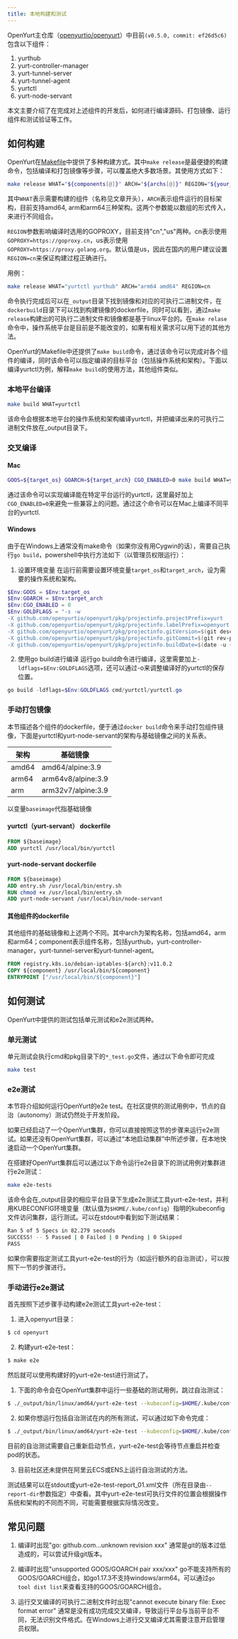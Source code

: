 ```yaml
---
title: 本地构建和测试
---
```


OpenYurt主仓库（[openyurtio/openyurt](https://github.com/openyurtio/openyurt)）中目前`(v0.5.0, commit: ef26d5c6)`包含以下组件：

1. yurthub
2. yurt-controller-manager
3. yurt-tunnel-server
4. yurt-tunnel-agent
5. yurtctl
6. yurt-node-servant

本文主要介绍了在完成对上述组件的开发后，如何进行编译源码、打包镜像、运行组件和测试验证等工作。

## 如何构建

OpenYurt在[Makefile](https://github.com/openyurtio/openyurt/blob/master/Makefile)中提供了多种构建方式。其中`make release`是最便捷的构建命令，包括编译和打包镜像等步骤，可以覆盖绝大多数场景。其使用方式如下：

```bash
make release WHAT="${components[@]}" ARCH="${archs[@]}" REGION="${your_region}"
```

其中`WHAT`表示需要构建的组件（名称见文章开头），`ARCH`表示组件运行的目标架构，目前支持amd64, arm和arm64三种架构。这两个参数能以数组的形式传入，来进行不同组合。

`REGION`参数影响编译时选用的GOPROXY，目前支持"cn","us"两种。cn表示使用`GOPROXY=https://goproxy.cn`，us表示使用`GOPROXY=https://proxy.golang.org`。默认值是us，因此在国内的用户建议设置`REGION=cn`来保证构建过程正确进行。

用例：

```bash
make release WHAT="yurtctl yurthub" ARCH="arm64 amd64" REGION=cn
```

命令执行完成后可以在`_output`目录下找到镜像和对应的可执行二进制文件，在`dockerbuild`目录下可以找到构建镜像的dockerfile，同时可以看到，通过`make release`构建出的可执行二进制文件和镜像都是基于linux平台的。在`make relase`命令中，操作系统平台是目前是不能改变的，如果有相关需求可以用下述的其他方法。

OpenYurt的Makefile中还提供了`make build`命令，通过该命令可以完成对各个组件的编译，同时该命令可以指定编译的目标平台（包括操作系统和架构）。下面以编译yurtctl为例，解释`make build`的使用方法，其他组件类似。

### 本地平台编译

```bash
make build WHAT=yurtctl
```

该命令会根据本地平台的操作系统和架构编译yurtctl，并把编译出来的可执行二进制文件放在_output目录下。

### 交叉编译

#### Mac

```bash
GOOS=${target_os} GOARCH=${target_arch} CGO_ENABLED=0 make build WHAT=yurtctl
```

通过该命令可以实现编译能在特定平台运行的yurtctl，这里最好加上`CGO_ENABLED=0`来避免一些兼容上的问题。通过这个命令可以在Mac上编译不同平台的yurtctl.

#### Windows

由于在Windows上通常没有make命令（如果你没有用Cygwin的话），需要自己执行`go build`，powershell中执行方法如下（以管理员权限运行）：

1. 设置环境变量
   在运行前需要设置环境变量`target_os`和`target_arch`，设为需要的操作系统和架构。

```powershell
$Env:GOOS = $Env:target_os
$Env:GOARCH = $Env:target_arch
$Env:CGO_ENABLED = 0
$Env:GOLDFLAGS = "-s -w
-X github.com/openyurtio/openyurt/pkg/projectinfo.projectPrefix=yurt
-X github.com/openyurtio/openyurt/pkg/projectinfo.labelPrefix=openyurt.io
-X github.com/openyurtio/openyurt/pkg/projectinfo.gitVersion=$(git describe --abbrev=0)
-X github.com/openyurtio/openyurt/pkg/projectinfo.gitCommit=$(git rev-parse HEAD)
-X github.com/openyurtio/openyurt/pkg/projectinfo.buildDate=$(date -u +'%Y-%m-%dT%H:%M:%SZ')"
```

2. 使用go build进行编译
   运行go build命令进行编译，这里需要加上`-ldflags=$Env:GOLDFLAGS`选项，还可以通过-o来调整编译好的yurtctl的保存位置。

```powershell
go build -ldflags=$Env:GOLDFLAGS cmd/yurtctl/yurtctl.go
```

### 手动打包镜像

本节描述各个组件的dockerfile，便于通过`docker build`命令来手动打包组件镜像，下面是yurtctl和yurt-node-servant的架构与基础镜像之间的关系表。

| 架构  | 基础镜像           |
| ----- | ------------------ |
| amd64 | amd64/alpine:3.9   |
| arm64 | arm64v8/alpine:3.9 |
| arm   | arm32v7/alpine:3.9 |

以变量`baseimage`代指基础镜像

#### yurtctl（yurt-servant） dockerfile

```dockerfile
FROM ${baseimage}
ADD yurtctl /usr/local/bin/yurtctl
```

#### yurt-node-servant dockerfile

```dockerfile
FROM ${baseimage}
ADD entry.sh /usr/local/bin/entry.sh
RUN chmod +x /usr/local/bin/entry.sh
ADD yurt-node-servant /usr/local/bin/node-servant
```

#### 其他组件的dockerfile

其他组件的基础镜像和上述两个不同。其中arch为架构名称，包括amd64，arm和arm64；component表示组件名称，包括yurthub，yurt-controller-manager，yurt-tunnel-server和yurt-tunnel-agent。

```dockerfile
FROM registry.k8s.io/debian-iptables-${arch}:v11.0.2
COPY ${component} /usr/local/bin/${component}
ENTRYPOINT ["/usr/local/bin/${component}"]
```

## 如何测试

OpenYurt中提供的测试包括单元测试和e2e测试两种。

### 单元测试

单元测试会执行cmd和pkg目录下的`*_test.go`文件，通过以下命令即可完成

```bash
make test
```

### e2e测试

本节将介绍如何运行OpenYurt的e2e test。在社区提供的测试用例中，节点的自治（autonomy）测试仍然处于开发阶段。

如果已经启动了一个OpenYurt集群，你可以直接按照这节的步骤来运行e2e测试。如果还没有OpenYurt集群，可以通过“本地启动集群”中所述步骤，在本地快速启动一个OpenYurt集群。

在搭建好OpenYurt集群后可以通过以下命令运行e2e目录下的测试用例对集群进行e2e测试：

```bash
make e2e-tests
```

该命令会在_output目录的相应平台目录下生成e2e测试工具yurt-e2e-test，并利用KUBECONFIG环境变量（默认值为`$HOME/.kube/config`）指明的kubeconfig文件访问集群，运行测试。可以在stdout中看到如下测试结果：

```bash
Ran 5 of 5 Specs in 82.279 seconds
SUCCESS! -- 5 Passed | 0 Failed | 0 Pending | 0 Skipped
PASS
```

如果你需要指定测试工具yurt-e2e-test的行为（如运行额外的自治测试），可以按照下一节的步骤进行。

### 手动进行e2e测试

首先按照下述步骤手动构建e2e测试工具yurt-e2e-test：

1) 进入openyurt目录：
```bash
$ cd openyurt
```

2) 构建yurt-e2e-test：
```bash
$ make e2e
```

然后就可以使用构建好的yurt-e2e-test进行测试了。
1) 下面的命令会在OpenYurt集群中运行一些基础的测试用例，跳过自治测试：
```bash
$ ./_output/bin/linux/amd64/yurt-e2e-test --kubeconfig=$HOME/.kube/config  --report-dir=./
```

2) 如果你想运行包括自治测试在内的所有测试，可以通过如下命令完成：
```bash
$ ./_output/bin/linux/amd64/yurt-e2e-test --kubeconfig=$HOME/.kube/config  --report-dir=./  --enable-yurt-autonomy=true
```
目前的自治测试需要自己重新启动节点，yurt-e2e-test会等待节点重启并检查pod的状态。

3) 目前社区还未提供在阿里云ECS或ENS上运行自治测试的方法。

测试结果可以在stdout或yurt-e2e-test-report_01.xml文件（所在目录由`--report-dir`参数指定）中查看。其中yurt-e2e-test可执行文件的位置会根据操作系统和架构的不同而不同，可能需要根据实际情况改变。

## 常见问题

1. 编译时出现"go: github.com...unknown revision xxx"
   通常是git的版本过低造成的，可以尝试升级git版本。

2. 编译时出现"unsupported GOOS/GOARCH pair xxx/xxx"
   go不能支持所有的GOOS/GOARCH组合，如go1.17.3不支持windows/arm64。可以通过`go tool dist list`来查看支持的GOOS/GOARCH组合。

3. 运行交叉编译的可执行二进制文件时出现"cannot execute binary file: Exec format error"
   通常是没有成功完成交叉编译，导致运行平台与当前平台不同，无法识别文件格式。在Windows上进行交叉编译尤其需要注意开启管理员权限。
